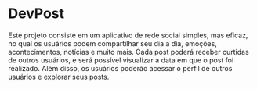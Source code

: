 # DevPost
Este projeto consiste em um aplicativo de rede social simples, mas eficaz, no qual os usuários podem compartilhar seu dia a dia, emoções, acontecimentos, notícias e muito mais. Cada post poderá receber curtidas de outros usuários, e será possível visualizar a data em que o post foi realizado. Além disso, os usuários poderão acessar o perfil de outros usuários e explorar seus posts.
